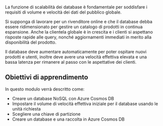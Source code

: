 La funzione di scalabilità dei database è fondamentale per soddisfare i requisiti di volume e velocità dei dati del pubblico globale.

Si supponga di lavorare per un rivenditore online e che il database debba essere ridimensionato per gestire un catalogo di prodotti in continua espansione. Anche la clientela globale è in crescita e i clienti si aspettano risposte rapide alle query, nonché aggiornamenti immediati in merito alla disponibilità del prodotto.

Il database deve aumentare automaticamente per poter ospitare nuovi prodotti e utenti, inoltre deve avere una velocità effettiva elevata e una bassa latenza per rimanere al passo con le aspettative dei clienti.

## <a name="learning-objectives"></a>Obiettivi di apprendimento

In questo modulo verrà descritto come:

- Creare un database NoSQL con Azure Cosmos DB
- Impostare il volume di velocità effettiva iniziale per il database usando le unità richiesta
- Scegliere una chiave di partizione
- Creare un database e una raccolta in Azure Cosmos DB